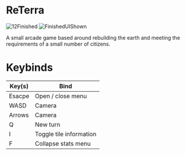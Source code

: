 # ReTerra
![12Finished](https://user-images.githubusercontent.com/77563973/186054643-20a811a9-fe09-4c76-9651-1c471e2294c4.png)
![FinishedUIShown](https://user-images.githubusercontent.com/77563973/186056368-9cfba05e-8946-4189-8d71-0df17deffcfd.png)

A small arcade game based around rebuilding the earth and meeting the requirements of a small number of citizens.

# Keybinds
Key(s)        | Bind
------------- | -------------------------
Esacpe        | Open / close menu
WASD          | Camera
Arrows        | Camera
Q             | New turn
I             | Toggle tile information
F             | Collapse stats menu
